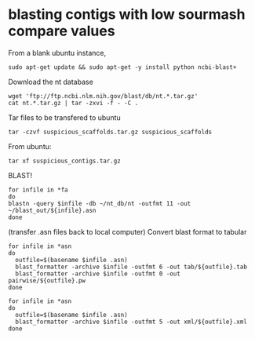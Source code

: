 # blasting contigs with low sourmash compare values

From a blank ubuntu instance,
```
sudo apt-get update && sudo apt-get -y install python ncbi-blast+
```
Download the nt database
```
wget 'ftp://ftp.ncbi.nlm.nih.gov/blast/db/nt.*.tar.gz'
cat nt.*.tar.gz | tar -zxvi -f - -C .
```
Tar files to be transfered to ubuntu
```
tar -czvf suspicious_scaffolds.tar.gz suspicious_scaffolds
```
From ubuntu:
```
tar xf suspicious_contigs.tar.gz
```

BLAST!
```
for infile in *fa
do
blastn -query $infile -db ~/nt_db/nt -outfmt 11 -out ~/blast_out/${infile}.asn
done
```
(transfer .asn files back to local computer)
Convert blast format to tabular
```
for infile in *asn
do
  outfile=$(basename $infile .asn)
  blast_formatter -archive $infile -outfmt 6 -out tab/${outfile}.tab
  blast_formatter -archive $infile -outfmt 0 -out pairwise/${outfile}.pw
done

for infile in *asn
do
  outfile=$(basename $infile .asn)
  blast_formatter -archive $infile -outfmt 5 -out xml/${outfile}.xml
done
```
